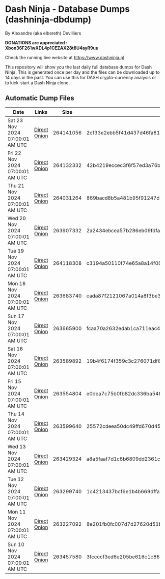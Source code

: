 # Dash Ninja - Database Dumps (dashninja-dbdump)
By Alexandre (aka elbereth) Devilliers

**DONATIONS are appreciated : Xbon36F261wXDL4p1CEZAX28t8U4ayR9uu**

Check the running live website at https://www.dashninja.pl

This repository will show you the last daily full database dumps for Dash Ninja. This is generated once per day and the files can be downloaded up to 14 days in the past.
You can use this for DASH crypto-currency analysis or to kick-start a Dash Ninja clone.


## Automatic Dump Files
| Date | Links | Size | SHA256 |
|--|--|--|--|
| Sat 23 Nov 2024 07:00:01 AM UTC | [Direct](https://oshi.at/apeh) [Onion](http://5ety7tpkim5me6eszuwcje7bmy25pbtrjtue7zkqqgziljwqy3rrikqd.onion/apeh) | 264141056 | 2cf33e2ebb5f41d437d46fa81fbbe4935c51539559c27bcb3f7a74009cb78819 | 
| Fri 22 Nov 2024 07:00:01 AM UTC | [Direct](https://oshi.at/cRAv) [Onion](http://5ety7tpkim5me6eszuwcje7bmy25pbtrjtue7zkqqgziljwqy3rrikqd.onion/cRAv) | 264132332 | 42b4219eccec3f6f57ed3a76b96dd87b35ee30729452e69d458c573a42405349 | 
| Thu 21 Nov 2024 07:00:01 AM UTC | [Direct](https://oshi.at/wfsr) [Onion](http://5ety7tpkim5me6eszuwcje7bmy25pbtrjtue7zkqqgziljwqy3rrikqd.onion/wfsr) | 264031264 | 869bacd8b5a481b95f91247ddd918ff4975d99b0acacc592fc0ee1b49aee7d12 | 
| Wed 20 Nov 2024 07:00:01 AM UTC | [Direct](https://oshi.at/ZSDb) [Onion](http://5ety7tpkim5me6eszuwcje7bmy25pbtrjtue7zkqqgziljwqy3rrikqd.onion/ZSDb) | 263907332 | 2a2434ebcea57b286eb09fdfa027c364dd284ea7ad2fb5ffbea3a79222d98533 | 
| Tue 19 Nov 2024 07:00:01 AM UTC | [Direct](https://oshi.at/eVXTJ) [Onion](http://5ety7tpkim5me6eszuwcje7bmy25pbtrjtue7zkqqgziljwqy3rrikqd.onion/eVXTJ) | 264118308 | c3194a50110f74e65a8a14f068e49482bd7d69fa3f809e0afb8cf9d863643f9e | 
| Mon 18 Nov 2024 07:00:01 AM UTC | [Direct](https://oshi.at/gBTV) [Onion](http://5ety7tpkim5me6eszuwcje7bmy25pbtrjtue7zkqqgziljwqy3rrikqd.onion/gBTV) | 263683740 | cada87f2121067a014a8f3be3d9ea2c0a4b54087c1bf0a6037ad7d848b010a24 | 
| Sun 17 Nov 2024 07:00:01 AM UTC | [Direct](https://oshi.at/PYmk) [Onion](http://5ety7tpkim5me6eszuwcje7bmy25pbtrjtue7zkqqgziljwqy3rrikqd.onion/PYmk) | 263665900 | fcaa70a2632edab1ca711eac4f4bf24635fc13506b5ef6542ca8f5fe993670f4 | 
| Sat 16 Nov 2024 07:00:01 AM UTC | [Direct](https://oshi.at/FPSc) [Onion](http://5ety7tpkim5me6eszuwcje7bmy25pbtrjtue7zkqqgziljwqy3rrikqd.onion/FPSc) | 263589892 | 19b4f6174f359c3c276071df85d760527060b575f5dd09c90e7191dcc932cf62 | 
| Fri 15 Nov 2024 07:00:01 AM UTC | [Direct](https://oshi.at/fWJp) [Onion](http://5ety7tpkim5me6eszuwcje7bmy25pbtrjtue7zkqqgziljwqy3rrikqd.onion/fWJp) | 263554804 | e0dea7c75b0fb82dc336ba5484aa6c3a98e3d0f7aaccacf3842a37a6304243f9 | 
| Thu 14 Nov 2024 07:00:01 AM UTC | [Direct](https://oshi.at/nsvh) [Onion](http://5ety7tpkim5me6eszuwcje7bmy25pbtrjtue7zkqqgziljwqy3rrikqd.onion/nsvh) | 263599640 | 25572cdeea50dc49ffd670d45a22d4f47e21c74aa5604d64b317bb4d8782356d | 
| Wed 13 Nov 2024 07:00:01 AM UTC | [Direct](https://oshi.at/PpFS) [Onion](http://5ety7tpkim5me6eszuwcje7bmy25pbtrjtue7zkqqgziljwqy3rrikqd.onion/PpFS) | 263429324 | a8a5faaf7d1c6b6809dd2361ccd1c6f9e24711f98c64fb5d89e75be5ea7f6c9b | 
| Tue 12 Nov 2024 07:00:01 AM UTC | [Direct](https://oshi.at/aLGh) [Onion](http://5ety7tpkim5me6eszuwcje7bmy25pbtrjtue7zkqqgziljwqy3rrikqd.onion/aLGh) | 263299740 | 1c4213437bcf6e1b4b669dffaa5bd79b17b812d61c49a2e9c88ee6a485c1c6a2 | 
| Mon 11 Nov 2024 07:00:01 AM UTC | [Direct](https://oshi.at/UZvP) [Onion](http://5ety7tpkim5me6eszuwcje7bmy25pbtrjtue7zkqqgziljwqy3rrikqd.onion/UZvP) | 263227092 | 8e201fb0fc007d7d27620d51babccd8554c327d64cae0f10fbd1aaa49346e189 | 
| Sun 10 Nov 2024 07:00:01 AM UTC | [Direct](https://oshi.at/DfTz) [Onion](http://5ety7tpkim5me6eszuwcje7bmy25pbtrjtue7zkqqgziljwqy3rrikqd.onion/DfTz) | 263457580 | 3fccccf3ed6e205be616c1c8604a9008845e529888846b32f00b2ab5f71ef6fd | 
